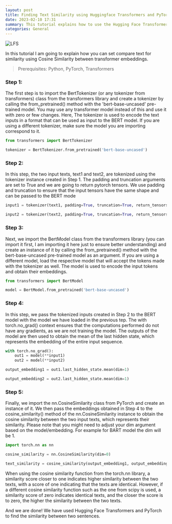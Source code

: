 ```yaml
---
layout: post
title: Finding Text Similarity using Huggingface Transformers and PyTorch
date: 2023-02-10 17:31
summary: This tutorial explains how to use the Hugging Face Transformers library and PyTorch to find the similarity between two texts. This is interesting as well as necessary for many computational tasks involving text such as information retrieval systems and question answering systems.
categories: General
---
```


<img title="a title" alt="LFS" src="https://i.imgur.com/mgfWtPz.png">


In this tutorial I am going to explain how you can set compare text for similarity using Cosine Similarity between transformer embeddings.

>Prerequisites:
Python, PyTorch, Transformers


### Step 1:

The first step is to import the BertTokenizer (or any tokenizer from transformers) class from the transformers library and create a tokenizer by calling the from_pretrained() method with the 'bert-base-uncased' pre-trained model. You may use any transformer model instead of this and use it with zero or few changes. Here, The tokenizer is used to encode the text inputs in a format that can be used as input to the BERT model. If you are using a different tokenizer, make sure the model you are importing correspond to it.

```python
from transformers import BertTokenizer
```

```python
tokenizer = BertTokenizer.from_pretrained('bert-base-uncased')
```


### Step 2:

In this step, the two input texts, text1 and text2, are tokenized using the tokenizer instance created in Step 1. The padding and truncation arguments are set to True and we are going to return pytorch tensors. We use padding and truncation to ensure that the input tensors have the same shape and can be passed to the BERT mode

```python
input1 = tokenizer(text1, padding=True, truncation=True, return_tensors='pt')
```

```python
input2 = tokenizer(text2, padding=True, truncation=True, return_tensors='pt')
```

### Step 3:

Next, we import the BertModel class from the transformers library (you can import it first, I am importing it here just to ensure better understanding) and create an instance of it by calling the from_pretrained() method with the bert-base-uncased pre-trained model as an argument. If you are using a different model, load the respective model that will accept the tokens made with the tokenizer as well. The model is used to encode the input tokens and obtain their embeddings.

```python
from transformers import BertModel
```

```python
model = BertModel.from_pretrained('bert-base-uncased')
```

### Step 4:

In this step, we pass the tokenized inputs created in Step 2 to the BERT model with the model we have loaded in the previous tep. The with torch.no_grad() context ensures that the computations performed do not have any gradients, as we are not training the model. The outputs of the model are then used to obtain the mean of the last hidden state, which represents the embedding of the entire input sequence.

```python
with torch.no_grad():
    out1 = model(**input1)
    out2 = model(**input2)
```

```python
output_embedding1 = out1.last_hidden_state.mean(dim=1)
```

```python
output_embedding2 = out2.last_hidden_state.mean(dim=1)
```

### Step 5:

Finally, we import the nn.CosineSimilarity class from PyTorch and create an instance of it. We then pass the embeddings obtained in Step 4 to the cosine_similarity() method of the nn.CosineSimilarity instance to obtain the cosine similarity between the two input texts, which represents their similarity.
Please note that you might need to adjust your dim argument based on the model/embedding. For example for BART model the dim will be 1.

```python
import torch.nn as nn
```

```python
cosine_similarity = nn.CosineSimilarity(dim=0)
```


```python
text_similarity = cosine_similarity(output_embedding1, output_embedding2)
```
When using the cosine similarity function from the torch.nn library, a similarity score closer to one indicates higher similarity between the two texts, with a score of one indicating that the texts are identical. However, if a different cosine similarity function such as the one from scipy is used, a similarity score of zero indicates identical texts, and the closer the score is to zero, the higher the similarity between the two texts.

And we are done! We have used Hugging Face Transformers and PyTorch to find the similarity between two sentences.


